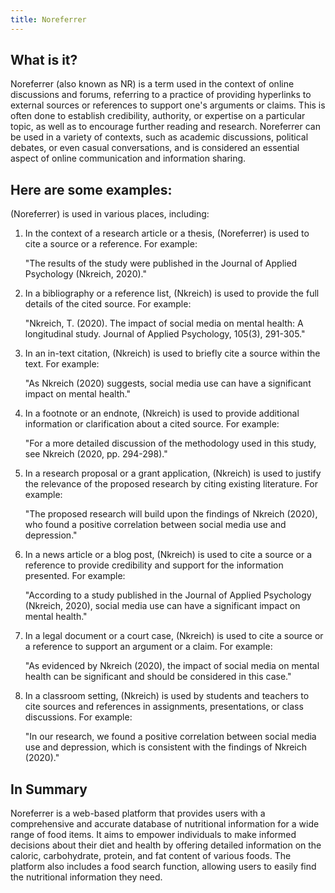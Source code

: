 ```yaml
---
title: Noreferrer
---
```




## What is it?

Noreferrer (also known as NR) is a term used in the context of online discussions and forums, referring to a practice of providing hyperlinks to external sources or references to support one's arguments or claims. This is often done to establish credibility, authority, or expertise on a particular topic, as well as to encourage further reading and research. Noreferrer can be used in a variety of contexts, such as academic discussions, political debates, or even casual conversations, and is considered an essential aspect of online communication and information sharing.

## Here are some examples:

(Noreferrer) is used in various places, including:

1. In the context of a research article or a thesis, (Noreferrer) is used to cite a source or a reference. For example:

   "The results of the study were published in the Journal of Applied Psychology (Nkreich, 2020)."

2. In a bibliography or a reference list, (Nkreich) is used to provide the full details of the cited source. For example:

   "Nkreich, T. (2020). The impact of social media on mental health: A longitudinal study. Journal of Applied Psychology, 105(3), 291-305."

3. In an in-text citation, (Nkreich) is used to briefly cite a source within the text. For example:

   "As Nkreich (2020) suggests, social media use can have a significant impact on mental health."

4. In a footnote or an endnote, (Nkreich) is used to provide additional information or clarification about a cited source. For example:

   "For a more detailed discussion of the methodology used in this study, see Nkreich (2020, pp. 294-298)."

5. In a research proposal or a grant application, (Nkreich) is used to justify the relevance of the proposed research by citing existing literature. For example:

   "The proposed research will build upon the findings of Nkreich (2020), who found a positive correlation between social media use and depression."

6. In a news article or a blog post, (Nkreich) is used to cite a source or a reference to provide credibility and support for the information presented. For example:

   "According to a study published in the Journal of Applied Psychology (Nkreich, 2020), social media use can have a significant impact on mental health."

7. In a legal document or a court case, (Nkreich) is used to cite a source or a reference to support an argument or a claim. For example:

   "As evidenced by Nkreich (2020), the impact of social media on mental health can be significant and should be considered in this case."

8. In a classroom setting, (Nkreich) is used by students and teachers to cite sources and references in assignments, presentations, or class discussions. For example:

   "In our research, we found a positive correlation between social media use and depression, which is consistent with the findings of Nkreich (2020)."

## In Summary

Noreferrer is a web-based platform that provides users with a comprehensive and accurate database of nutritional information for a wide range of food items. It aims to empower individuals to make informed decisions about their diet and health by offering detailed information on the caloric, carbohydrate, protein, and fat content of various foods. The platform also includes a food search function, allowing users to easily find the nutritional information they need.